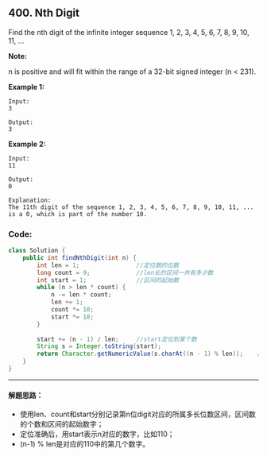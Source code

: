## 400. Nth Digit
Find the nth digit of the infinite integer sequence 1, 2, 3, 4, 5, 6, 7, 8, 9, 10, 11, ...

**Note:**


n is positive and will fit within the range of a 32-bit signed integer (n < 231).


**Example 1:**

```
Input:
3

Output:
3
```
**Example 2:**

```
Input:
11

Output:
0

Explanation:
The 11th digit of the sequence 1, 2, 3, 4, 5, 6, 7, 8, 9, 10, 11, ... is a 0, which is part of the number 10.
```

### Code:
```java
class Solution {
    public int findNthDigit(int n) {
        int len = 1;                //定位数的位数
        long count = 9;             //len长的区间一共有多少数
        int start = 1;              //区间的起始数
        while (n > len * count) {
            n -= len * count;
            len += 1;
            count *= 10;
            start *= 10;
        }
        
        start += (n - 1) / len;     //start定位到某个数
		String s = Integer.toString(start);
		return Character.getNumericValue(s.charAt((n - 1) % len));    //某个数的第几个数字
    }
}
```

***
#### 解题思路：
* 使用len、count和start分别记录第n位digit对应的所属多长位数区间，区间数的个数和区间的起始数字；
* 定位准确后，用start表示n对应的数字，比如110；
* (n-1) % len是对应的110中的第几个数字。